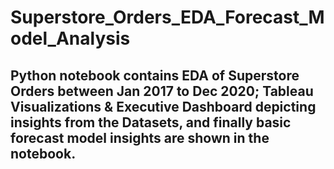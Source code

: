 # Superstore_Orders_EDA_Forecast_Model_Analysis

## Python notebook contains EDA of Superstore Orders between Jan 2017 to Dec 2020; Tableau Visualizations & Executive Dashboard depicting insights from the Datasets, and finally basic forecast model insights are shown in the notebook. 
